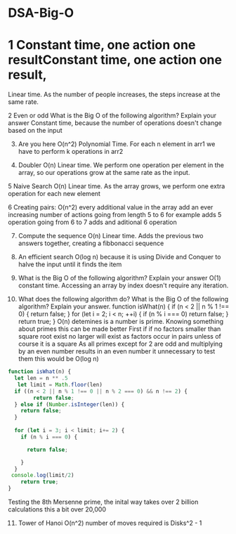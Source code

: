 # DSA-Big-O
# 1 Constant time, one action one resultConstant time, one action one result,
Linear time. As the number of people increases, the steps increase at the same rate.

2 Even or odd 
What is the Big O of the following algorithm? Explain your answer
Constant time, because the number of operations doesn't change based on the input

3. Are you here 
O(n^2) Polynomial Time. For each n element in arr1 we have to perform k operations in arr2

4. Doubler
O(n) Linear time. We perform one operation per element in the array, so our operations grow at the same rate as the input.

5 Naive Search
O(n) Linear time. As the array grows, we perform one extra operation for each new element

6 Creating pairs: 
O(n^2) every additional value in the array add an ever increasing number of actions
going from length 5 to 6 for example adds 5 operation going from 6 to 7 adds and aditional 6 operation

7. Compute the sequence
O(n) Linear time. Adds the previous two answers together, creating a fibbonacci sequence

8. An efficient search
O(log n) because it is using Divide and Conquer to halve the input until it finds the item  

9. What is the Big O of the following algorithm? Explain your answer
O(1) constant time. Accessing an array by index doesn't require any iteration. 


10. What does the following algorithm do? What is the Big O of the following algorithm? Explain your answer.
function isWhat(n) {
    if (n < 2 || n % 1 !== 0) {
        return false;
    }
    for (let i = 2; i < n; ++i) {
        if (n % i === 0) return false;
    }
    return true;
}
O(n) detemines is a number is prime.
Knowing something about primes this can be made better
First if if no factors smaller than square root exist no larger will exist as factors occur in pairs unless of course it is a square
As all primes except for 2 are odd and multiplying by an even number results in an even number it unnecessary to test them this would be O(log n)
```javascript
function isWhat(n) {
  let len = n ** .5
   let limit = Math.floor(len)
  if ((n < 2 || n % 1 !== 0 || n % 2 === 0) && n !== 2) {
        return false;
  } else if (Number.isInteger(len)) {
    return false;
  }
      
  for (let i = 3; i < limit; i+= 2) {
    if (n % i === 0) {

      return false;

    }
  }
 console.log(limit/2)
    return true;
}
```
Testing the 8th Mersenne prime, the inital way takes over 2 billion calculations
this a bit over 20,000

11. Tower of Hanoi
O(n^2) number of moves required is Disks^2 - 1


